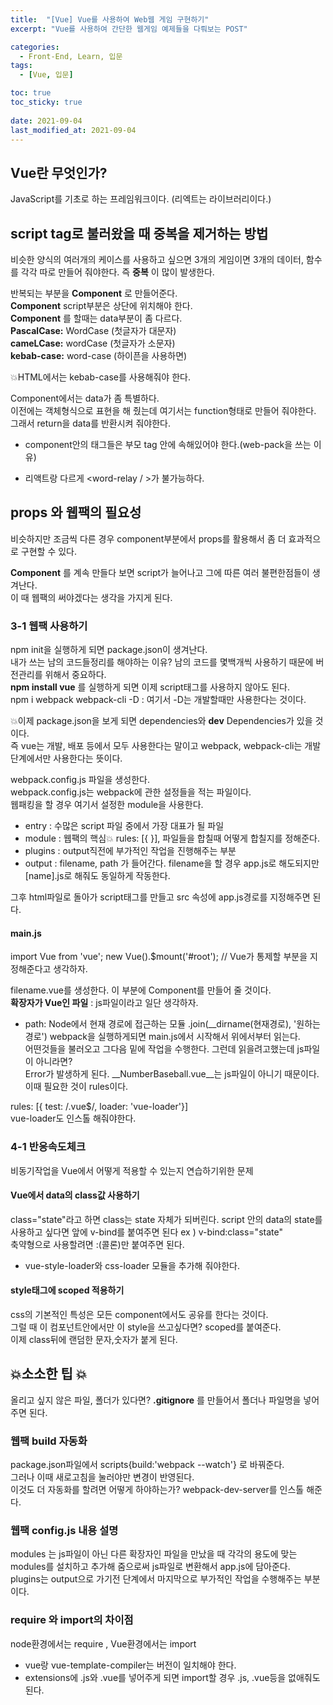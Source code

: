 ```yaml
---
title:  "[Vue] Vue를 사용하여 Web웹 게임 구현하기"
excerpt: "Vue를 사용하여 간단한 웹게임 예제들을 다뤄보는 POST"

categories:
  - Front-End, Learn, 입문
tags:
  - [Vue, 입문]

toc: true
toc_sticky: true
 
date: 2021-09-04
last_modified_at: 2021-09-04
---
```


## Vue란 무엇인가?
JavaScript를 기초로 하는 프레임워크이다. (리엑트는 라이브러리이다.)


## script tag로 불러왔을 때 중복을 제거하는 방법
비슷한 양식의 여러개의 케이스를 사용하고 싶으면 3개의 게임이면 3개의 데이터, 함수를 각각 따로 만들어 줘야한다.
즉 __중복__ 이 많이 발생한다.

반복되는 부분을 __Component__ 로 만들어준다.  
__Component__ script부분은 상단에 위치해야 한다.  
__Component__ 를 할때는 data부분이 좀 다르다.  
__PascalCase:__ WordCase (첫글자가 대문자)  
__cameLCase:__ wordCase (첫글자가 소문자)  
__kebab-case:__ word-case (하이픈을 사용하면)  

💥HTML에서는 kebab-case를 사용해줘야 한다.

Component에서는 data가 좀 특별하다.  
이전에는 객체형식으로 표현을 해 줬는데 여기서는 function형태로 만들어 줘야한다.  
 그래서 return을 data를 반환시켜 줘야한다.

- component안의 태그들은 부모 tag 안에 속해있어야 한다.(web-pack을 쓰는 이유)

- <word-relay></word-relay>리액트랑 다르게 <word-relay / >가 불가능하다.

## props 와 웹팩의 필요성
비슷하지만 조금씩 다른 경우 component부분에서 props를 활용해서 좀 더 효과적으로 구현할 수 있다.  

__Component__ 를 계속 만들다 보면 script가 늘어나고 그에 따른 여러 불편한점들이 생겨난다.  
이 때 웹팩의 써야겠다는 생각을 가지게 된다.

### 3-1 웹팩 사용하기

npm init을 실행하게 되면 package.json이 생겨난다.  
내가 쓰는 남의 코드들정리를 해야하는 이유? 남의 코드를 몇백개씩 사용하기 때문에 버전관리를 위해서 중요하다.  
__npm install vue__ 를 실행하게 되면 이제 script태그를 사용하지 않아도 된다.  
npm i webpack webpack-cli -D : 여기서 -D는 개발할때만 사용한다는 것이다.

💥이제 package.json을 보게 되면 dependencies와 __dev__ Dependencies가 있을 것이다.  
즉 vue는 개발, 배포 등에서 모두 사용한다는 말이고 webpack, webpack-cli는 개발단계에서만 사용한다는 뜻이다.

webpack.config.js 파일을 생성한다.  
webpack.config.js는 webpack에 관한 설정들을 적는 파일이다.  
웹패킹을 할 경우 여기서 설정한 module을 사용한다.

- entry : 수많은 script 파일 중에서 가장 대표가 될 파일  
- module : 웹팩의 핵심💥 rules: [{ }], 파일들을 합칠때 어떻게 합칠지를 정해준다.  
- plugins : output직전에 부가적인 작업을 진행해주는 부분
- output : filename, path 가 들어간다. filename을 할 경우 app.js로 해도되지만 [name].js로 해줘도 동일하게 작동한다.


그후 html파일로 돌아가 script태그를 만들고 src 속성에 app.js경로를 지정해주면 된다.

#### main.js
import Vue from 'vue';
new Vue().$mount('#root'); // Vue가 통제할 부분을 지정해준다고 생각하자.

filename.vue를 생성한다. 이 부분에 Component를 만들어 줄 것이다.  
__확장자가 Vue인 파일__ : js파일이라고 일단 생각하자.


- path: Node에서 현재 경로에 접근하는 모듈 .join(__dirname(현재경로), '원하는 경로')
webpack을 실행하게되면 main.js에서 시작해서 위에서부터 읽는다.  
어떤것들을 불러오고 그다음 밑에 작업을 수행한다. 그런데 읽을려고했는데 js파일이 아니라면?  
Error가 발생하게 된다. __NumberBaseball.vue__는 js파일이 아니기 때문이다.  
이때 필요한 것이 rules이다.

rules: [{ test: /\.vue$/, loader: 'vue-loader'}]  
vue-loader도 인스톨 해줘야한다.

### 4-1 반응속도체크
비동기작업을 Vue에서 어떻게 적용할 수 있는지 연습하기위한 문제
#### Vue에서 data의 class값 사용하기
class="state"라고 하면 class는 state 자체가 되버린다.  script 안의 data의 state를 사용하고 싶다면 앞에 v-bind를 붙여주면 된다 ex ) v-bind:class="state"  
축약형으로 사용할려면 :(콜론)만 붙여주면 된다.

- vue-style-loader와 css-loader 모듈을 추가해 줘야한다.

#### style태그에 scoped 적용하기
css의 기본적인 특성은 모든 component에서도 공유를 한다는 것이다.  
그럴 때 이 컴포넌트안에서만 이 style을 쓰고싶다면? scoped를 붙여준다.  
이제 class뒤에 랜덤한 문자,숫자가 붙게 된다.

## 💥소소한 팁 💥
올리고 싶지 않은 파일, 폴더가 있다면? __.gitignore__ 를 만들어서 폴더나 파일명을 넣어주면 된다.

### 웹팩 build 자동화
package.json파일에서 scripts{build:'webpack --watch'} 로 바꿔준다.  
그러나 이때 새로고침을 눌러야만 변경이 반영된다.  
 이것도 더 자동화를 할려면 어떻게 하야하는가?
webpack-dev-server를 인스톨 해준다.
### 웹팩 config.js 내용 설명
modules 는 js파일이 아닌 다른 확장자인 파일을 만났을 때 각각의 용도에 맞는 modules를 설치하고 추가해 줌으로써 js파일로 변환해서 app.js에 담아준다.  
plugins는 output으로 가기전 단계에서 마지막으로 부가적인 작업을 수행해주는 부분이다.

### require 와 import의 차이점 

node환경에서는 require , Vue환경에서는 import

- vue랑 vue-template-compiler는 버전이 일치해야 한다.
- extensions에 .js와 .vue를 넣어주게 되면 import할 경우 .js, .vue등을 없애줘도 된다.

